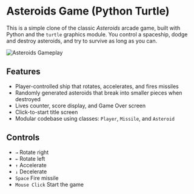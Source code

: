 # Asteroids Game (Python Turtle)

This is a simple clone of the classic *Asteroids* arcade game, built with Python and the `turtle` graphics module. You control a spaceship, dodge and destroy asteroids, and try to survive as long as you can.


![Asteroids Gameplay](https://github.com/user-attachments/assets/9ace3030-3a5a-48fa-a18e-2101a9e91ff6)

## Features

- Player-controlled ship that rotates, accelerates, and fires missiles
- Randomly generated asteroids that break into smaller pieces when destroyed
- Lives counter, score display, and Game Over screen
- Click-to-start title screen
- Modular codebase using classes: `Player`, `Missile`, and `Asteroid`

## Controls

- `→` Rotate right  
- `←` Rotate left  
- `↑` Accelerate  
- `↓` Decelerate  
- `Space` Fire missile  
- `Mouse Click` Start the game




